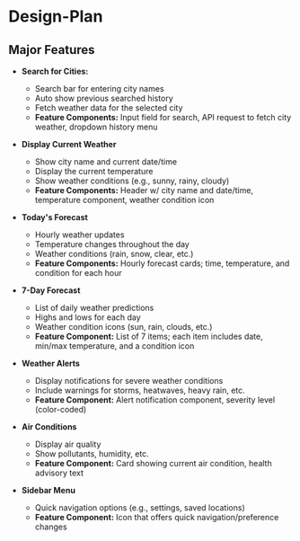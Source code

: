 # **Design-Plan**

## Major Features

- **Search for Cities:**
  - Search bar for entering city names  
  - Auto show previous searched history  
  - Fetch weather data for the selected city  
  - **Feature Components:** Input field for search, API request to fetch city weather, dropdown history menu  

- **Display Current Weather**  
  - Show city name and current date/time  
  - Display the current temperature  
  - Show weather conditions (e.g., sunny, rainy, cloudy)  
  - **Feature Components:** Header w/ city name and date/time, temperature component, weather condition icon  

- **Today's Forecast**  
  - Hourly weather updates  
  - Temperature changes throughout the day  
  - Weather conditions (rain, snow, clear, etc.)  
  - **Feature Components:** Hourly forecast cards; time, temperature, and condition for each hour  

- **7-Day Forecast**  
  - List of daily weather predictions  
  - Highs and lows for each day  
  - Weather condition icons (sun, rain, clouds, etc.)  
  - **Feature Component:** List of 7 items; each item includes date, min/max temperature, and a condition icon  

- **Weather Alerts**  
  - Display notifications for severe weather conditions  
  - Include warnings for storms, heatwaves, heavy rain, etc.  
  - **Feature Component:** Alert notification component, severity level (color-coded)  

- **Air Conditions**  
  - Display air quality  
  - Show pollutants, humidity, etc.  
  - **Feature Component:** Card showing current air condition, health advisory text  

- **Sidebar Menu**  
  - Quick navigation options (e.g., settings, saved locations)  
  - **Feature Component:** Icon that offers quick navigation/preference changes  
